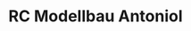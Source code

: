 ---
title: "RC Modellbau Antoniol"
url: /sankt-stefan-ob-leoben/rc-modellbau-antoniol/
shop: Modellbau
---
